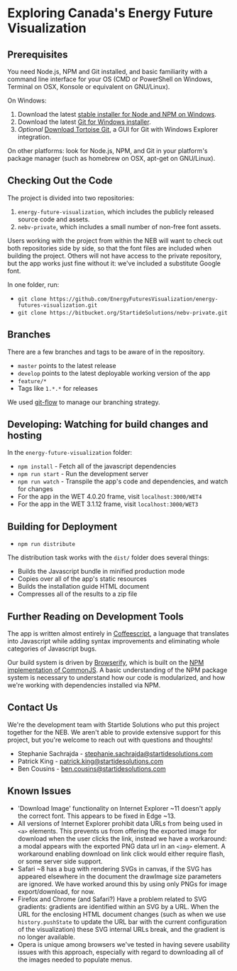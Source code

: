 

# Exploring Canada's Energy Future Visualization


## Prerequisites
You need Node.js, NPM and Git installed, and basic familiarity with a command line interface for your OS (CMD or PowerShell on Windows, Terminal on OSX, Konsole or equivalent on GNU/Linux).

On Windows: 

1. Download the latest [stable installer for Node and NPM on Windows](https://nodejs.org/en/download/).
2. Download the latest [Git for Windows installer](https://git-scm.com/download/win).
3. *Optional* [Download Tortoise Git](https://tortoisegit.org/), a GUI for Git with Windows Explorer integration.

On other platforms: look for Node.js, NPM, and Git in your platform's package manager (such as homebrew on OSX, apt-get on GNU/Linux).

## Checking Out the Code
The project is divided into two repositories: 

1. `energy-future-visualization`, which includes the publicly released source code and assets. 
2. `nebv-private`, which includes a small number of non-free font assets.

Users working with the project from within the NEB will want to check out both repositories side by side, so that the font files are included when building the project. Others will not have access to the private repository, but the app works just fine without it: we've included a substitute Google font. 

In one folder, run:
* `git clone https://github.com/EnergyFuturesVisualization/energy-futures-visualization.git`
* `git clone https://bitbucket.org/StartideSolutions/nebv-private.git` 

## Branches
There are a few branches and tags to be aware of in the repository.
* `master` points to the latest release
* `develop` points to the latest deployable working version of the app
* `feature/*`
* Tags like `1.*.*` for releases

We used [git-flow](https://github.com/nvie/gitflow) to manage our branching strategy.

## Developing: Watching for build changes and hosting
In the `energy-future-visualization` folder:
* `npm install` - Fetch all of the javascript dependencies
* `npm run start` - Run the development server
* `npm run watch` - Transpile the app's code and dependencies, and watch for changes
* For the app in the WET 4.0.20 frame, visit `localhost:3000/WET4`
* For the app in the WET 3.1.12 frame, visit `localhost:3000/WET3`


## Building for Deployment
* `npm run distribute`

The distribution task works with the `dist/` folder does several things:
* Builds the Javascript bundle in minified production mode
* Copies over all of the app's static resources
* Builds the installation guide HTML document
* Compresses all of the results to a zip file

## Further Reading on Development Tools
The app is written almost entirely in [Coffeescript](http://coffeescript.org), a language that translates into Javascript while adding syntax improvements and eliminating whole categories of Javascript bugs.

Our build system is driven by [Browserify](http://browserify.org), which is built on the [NPM implementation of CommonJS](https://docs.npmjs.com/how-npm-works/packages). A basic understanding of the NPM package system is necessary to understand how our code is modularized, and how we're working with dependencies installed via NPM. 

## Contact Us
We're the development team with Startide Solutions who put this project together for the NEB. We aren't able to provide extensive support for this project, but you're welcome to reach out with questions and thoughts!

* Stephanie Sachrajda - stephanie.sachrajda@startidesolutions.com
* Patrick King - patrick.king@startidesolutions.com
* Ben Cousins - ben.cousins@startidesolutions.com

## Known Issues
* 'Download Image' functionality on Internet Explorer ~11 doesn't apply the correct font. This appears to be fixed in Edge ~13.
* All versions of Internet Explorer prohibit data URLs from being used in `<a>` elements. This prevents us from offering the exported image for download when the user clicks the link, instead we have a workaround: a modal appears with the exported PNG data url in an `<img>` element. A workaround enabling download on link click would either require flash, or some server side support. 
* Safari ~8 has a bug with rendering SVGs in canvas, if the SVG has appeared elsewhere in the document the drawImage size parameters are ignored. We have worked around this by using only PNGs for image export/download, for now. 
* Firefox and Chrome (and Safari?) Have a problem related to SVG gradients:  gradients are identified within an SVG by a URL. When the URL for the enclosing HTML document changes (such as when we use `history.pushState` to update the URL bar with the current configuration of the visualization) these SVG internal URLs break, and the gradient is no longer available. 
* Opera is unique among browsers we've tested in having severe usability issues with this approach, especially with regard to downloading all of the images needed to populate menus. 
